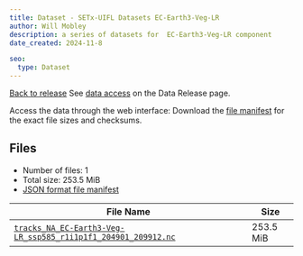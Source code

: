 ```yaml
---
title: Dataset - SETx-UIFL Datasets EC-Earth3-Veg-LR
author: Will Mobley
description: a series of datasets for  EC-Earth3-Veg-LR component
date_created: 2024-11-8

seo:
  type: Dataset
---
```


[Back to release](./index.html#datasets)
See [data access](./index.html#data-access) on the Data Release page.

Access the data through the  web interface: 
Download the [file manifest](./manifests/EC-Earth3-Veg-LR-manifest.json) for the exact file sizes and checksums.

## Files

- Number of files: 1
- Total size: 253.5 MiB
- [JSON format file manifest](./manifests/EC-Earth3-Veg-LR-manifest.json)

|                                                                                                                 File Name                                                                                                                  |   Size    |
| ------------------------------------------------------------------------------------------------------------------------------------------------------------------------------------------------------------------------------------------ | --------- |
| [`tracks_NA_EC-Earth3-Veg-LR_ssp585_r1i1p1f1_204901_209912.nc`](https://web.corral.tacc.utexas.edu/setxuifl/tropical_cyclones/downscaled_cmip6_tracks/ssp585/EC-Earth3-Veg-LR/tracks_NA_EC-Earth3-Veg-LR_ssp585_r1i1p1f1_204901_209912.nc) | 253.5 MiB |
